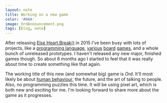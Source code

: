 ```yaml
---
layout: note
title: Working on a new game
color: '#0AA'
image: OrdAnnouncement.png
tags: [blog, note]
---
```


After releasing [Else Heart.Break()](https://eriksvedang.com/else-heart-break) in 2015 I've been busy with lots of projects, like a [programming language](https://eriksvedang.com/carp), [various](https://eriksvedang.com/dmrsion) [board](https://eriksvedang.com/interesting-choices) [games](https://eriksvedang.com/hamnar), and a whole bunch of unreleased prototypes. I haven't released any new major, finished games though. So about 6 months ago I started to feel that it was really about time to create something like that again.

The working title of this new (and somewhat big) game is *Ord*. It'll most likely be about [human behaviour](https://www.youtube.com/watch?v=6ml8KDumTO0), the future, and the art of talking to people. Also, no programming puzzles this time. It will be using pixel art, which is both new and exciting for me. I'm looking forward to share more about the game as it progresses.
